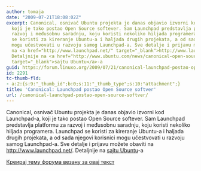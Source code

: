 ```yaml
---
author: tomaja
date: "2009-07-21T18:08:02Z"
excerpt: Canonical, osnivač Ubuntu projekta je danas objavio izvorni kod Launchpad-a,
  koji je tako postao Open Source softever. Sam Launchpad predstavlja platformu za
  razvoj i međusobnu saradnju, koju koristi nekoliko hiljada programera. Launchpad
  se koristi za kireranje Ubuntu-a i haljada drugih projekata, a od sada njegovi korisnici
  mogu učestvovati u razvoju samog Launchpad-a. Sve detalje i prijavu možete obaviti
  na <a href="http://www.launchpad.net/" target="_blank">http://www.launchpad.net/</a>.
  Detaljnije na <a href="http://www.ubuntu.com/news/canonical-open-sources-launchpad"
  target="_blank">sajtu Ubuntu</a>-a
guid: https://forum.linuxo.org/2009/07/21/canonical-launchpad-postao-open-source-softver/
id: 2291
tc-thumb-fld:
- a:2:{s:9:"_thumb_id";b:0;s:11:"_thumb_type";s:10:"attachment";}
title: 'Canonical: Launchpad postao Open Source softver'
url: /canonical-launchpad-postao-open-source-softver/
---
```

Canonical, osnivač Ubuntu projekta je danas objavio izvorni kod Launchpad-a, koji je tako postao Open Source softever. Sam Launchpad predstavlja platformu za razvoj i međusobnu saradnju, koju koristi nekoliko hiljada programera. Launchpad se koristi za kireranje Ubuntu-a i haljada drugih projekata, a od sada njegovi korisnici mogu učestvovati u razvoju samog Launchpad-a. Sve detalje i prijavu možete obaviti na <a href="http://www.launchpad.net/" target="_blank">http://www.launchpad.net/</a>. Detaljnije na <a href="http://www.ubuntu.com/news/canonical-open-sources-launchpad" target="_blank">sajtu Ubuntu</a>-a<!--break-->

[Креирај тему форума везану за овај текст](https://linuxo.org/nova-tema-na-forumu/?se_pid=2291)